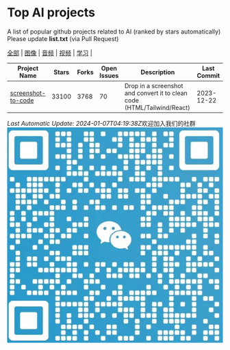 # Top AI projects
A list of popular github projects related to AI (ranked by stars automatically)
Please update **list.txt** (via Pull Request)

<a href="./README.md">全部</a> |   <a href="./READMEpicture.md">图像</a> |   <a href="./READMEaudio.md">音频</a> | <a href="./READMEvideo.md">视频</a> | <a href="./READMElearn.md">学习</a> | 

| Project Name | Stars | Forks | Open Issues | Description | Last Commit |
| ------------ | ----- | ----- | ----------- | ----------- | ----------- |
| [screenshot-to-code](https://github.com/abi/screenshot-to-code) | 33100 | 3768 | 70 | Drop in a screenshot and convert it to clean code (HTML/Tailwind/React) | 2023-12-22 |

*Last Automatic Update: 2024-01-07T04:19:38Z*欢迎加入我们的社群 ![](https://raw.githubusercontent.com/mouuii/picture/master/weichat.jpg) 